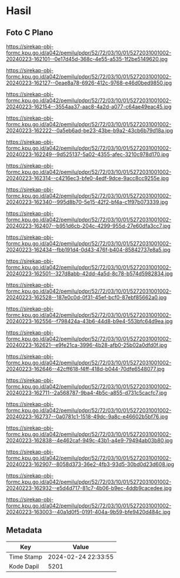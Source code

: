 # Hasil

## Foto C Plano

https://sirekap-obj-formc.kpu.go.id/a042/pemilu/pdpr/52/72/03/10/01/5272031001002-20240223-162101--0e17d45d-368c-4e55-a535-1f2be5149620.jpg

https://sirekap-obj-formc.kpu.go.id/a042/pemilu/pdpr/52/72/03/10/01/5272031001002-20240223-162127--0eae8a78-6926-412c-9768-e46d0bed9850.jpg

https://sirekap-obj-formc.kpu.go.id/a042/pemilu/pdpr/52/72/03/10/01/5272031001002-20240223-162154--3554aa37-aac8-4a2d-a077-c64ae49eac45.jpg

https://sirekap-obj-formc.kpu.go.id/a042/pemilu/pdpr/52/72/03/10/01/5272031001002-20240223-162222--0a5eb6ad-be23-43be-b9a2-43cb6b79d18a.jpg

https://sirekap-obj-formc.kpu.go.id/a042/pemilu/pdpr/52/72/03/10/01/5272031001002-20240223-162249--9d525137-5a02-4355-afec-3210c978d170.jpg

https://sirekap-obj-formc.kpu.go.id/a042/pemilu/pdpr/52/72/03/10/01/5272031001002-20240223-162314--c4216ec3-bfe0-4edf-9dce-9acc8cc9255e.jpg

https://sirekap-obj-formc.kpu.go.id/a042/pemilu/pdpr/52/72/03/10/01/5272031001002-20240223-162340--995d8b70-5e15-42f2-bf4a-c1f97b073339.jpg

https://sirekap-obj-formc.kpu.go.id/a042/pemilu/pdpr/52/72/03/10/01/5272031001002-20240223-162407--b951d6cb-204c-4299-955d-27e60dfa3cc7.jpg

https://sirekap-obj-formc.kpu.go.id/a042/pemilu/pdpr/52/72/03/10/01/5272031001002-20240223-162434--fbb191d4-0d43-476f-b404-85842737e8a5.jpg

https://sirekap-obj-formc.kpu.go.id/a042/pemilu/pdpr/52/72/03/10/01/5272031001002-20240223-162501--327d8abb-42dd-4a5d-8c78-b574d5982834.jpg

https://sirekap-obj-formc.kpu.go.id/a042/pemilu/pdpr/52/72/03/10/01/5272031001002-20240223-162528--187e0c0d-0f31-45ef-bcf0-87ebf85662a0.jpg

https://sirekap-obj-formc.kpu.go.id/a042/pemilu/pdpr/52/72/03/10/01/5272031001002-20240223-162556--f798424a-43b6-44d8-b9e4-553bfc64d9ea.jpg

https://sirekap-obj-formc.kpu.go.id/a042/pemilu/pdpr/52/72/03/10/01/5272031001002-20240223-162621--e9fe21ca-3996-4b28-afb0-25b02a0dfd0f.jpg

https://sirekap-obj-formc.kpu.go.id/a042/pemilu/pdpr/52/72/03/10/01/5272031001002-20240223-162646--42cff618-f4ff-418d-b044-70dfe6548077.jpg

https://sirekap-obj-formc.kpu.go.id/a042/pemilu/pdpr/52/72/03/10/01/5272031001002-20240223-162711--2a568787-9ba4-4b5c-a855-d731c5cacfc7.jpg

https://sirekap-obj-formc.kpu.go.id/a042/pemilu/pdpr/52/72/03/10/01/5272031001002-20240223-162737--0a0781c1-1518-49dc-9a8c-e46602b5bf76.jpg

https://sirekap-obj-formc.kpu.go.id/a042/pemilu/pdpr/52/72/03/10/01/5272031001002-20240223-162838--4e462caf-949c-43b1-a4e9-79494ab03b80.jpg

https://sirekap-obj-formc.kpu.go.id/a042/pemilu/pdpr/52/72/03/10/01/5272031001002-20240223-162907--8058d373-36e2-4fb3-93d5-30bd0d23d608.jpg

https://sirekap-obj-formc.kpu.go.id/a042/pemilu/pdpr/52/72/03/10/01/5272031001002-20240223-162932--e5d4d717-81c7-4b06-b9ec-4ddb9cacedee.jpg

https://sirekap-obj-formc.kpu.go.id/a042/pemilu/pdpr/52/72/03/10/01/5272031001002-20240223-163003--40a1d0f5-0191-404a-9b59-bfe9420d484c.jpg


## Metadata

| Key        | Value               |
| ---------- | ------------------- |
| Time Stamp | 2024-02-24 22:33:55 |
| Kode Dapil | 5201                |



